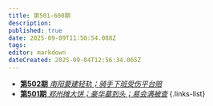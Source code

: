 ```yaml
---
title: 第501-600期
description: 
published: true
date: 2025-09-09T11:50:54.088Z
tags: 
editor: markdown
dateCreated: 2025-09-04T12:56:34.065Z
---
```


<!--

# 591 - 600
- [**第600期** **](./501-600/600.md)
- [**第599期** **](./501-600/599.md)
- [**第598期** **](./501-600/598.md)
- [**第597期** **](./501-600/597.md)
- [**第596期** **](./501-600/596.md)
- [**第595期** **](./501-600/595.md)
- [**第594期** **](./501-600/594.md)
- [**第593期** **](./501-600/593.md)
- [**第592期** **](./501-600/592.md)
- [**第591期** **](./501-600/591.md)
{.links-list}

# 581 - 590
- [**第590期** **](./501-600/590.md)
- [**第589期** **](./501-600/589.md)
- [**第588期** **](./501-600/588.md)
- [**第587期** **](./501-600/587.md)
- [**第586期** **](./501-600/586.md)
- [**第585期** **](./501-600/585.md)
- [**第584期** **](./501-600/584.md)
- [**第583期** **](./501-600/583.md)
- [**第582期** **](./501-600/582.md)
- [**第581期** **](./501-600/581.md)
{.links-list}

# 571 - 580
- [**第580期** **](./501-600/580.md)
- [**第579期** **](./501-600/579.md)
- [**第578期** **](./501-600/578.md)
- [**第577期** **](./501-600/577.md)
- [**第576期** **](./501-600/576.md)
- [**第575期** **](./501-600/575.md)
- [**第574期** **](./501-600/574.md)
- [**第573期** **](./501-600/573.md)
- [**第572期** **](./501-600/572.md)
- [**第571期** **](./501-600/571.md)
{.links-list}

# 561 - 570
- [**第570期** **](./501-600/570.md)
- [**第569期** **](./501-600/569.md)
- [**第568期** **](./501-600/568.md)
- [**第567期** **](./501-600/567.md)
- [**第566期** **](./501-600/566.md)
- [**第565期** **](./501-600/565.md)
- [**第564期** **](./501-600/564.md)
- [**第563期** **](./501-600/563.md)
- [**第562期** **](./501-600/562.md)
- [**第561期** **](./501-600/561.md)
{.links-list}

# 551 - 560
- [**第560期** **](./501-600/560.md)
- [**第559期** **](./501-600/559.md)
- [**第558期** **](./501-600/558.md)
- [**第557期** **](./501-600/557.md)
- [**第556期** **](./501-600/556.md)
- [**第555期** **](./501-600/555.md)
- [**第554期** **](./501-600/554.md)
- [**第553期** **](./501-600/553.md)
- [**第552期** **](./501-600/552.md)
- [**第551期** **](./501-600/551.md)
{.links-list}

# 541 - 550
- [**第550期** **](./501-600/550.md)
- [**第549期** **](./501-600/549.md)
- [**第548期** **](./501-600/548.md)
- [**第547期** **](./501-600/547.md)
- [**第546期** **](./501-600/546.md)
- [**第545期** **](./501-600/545.md)
- [**第544期** **](./501-600/544.md)
- [**第543期** **](./501-600/543.md)
- [**第542期** **](./501-600/542.md)
- [**第541期** **](./501-600/541.md)
{.links-list}

# 531 - 540
- [**第540期** **](./501-600/540.md)
- [**第539期** **](./501-600/539.md)
- [**第538期** **](./501-600/538.md)
- [**第537期** **](./501-600/537.md)
- [**第536期** **](./501-600/536.md)
- [**第535期** **](./501-600/535.md)
- [**第534期** **](./501-600/534.md)
- [**第533期** **](./501-600/533.md)
- [**第532期** **](./501-600/532.md)
- [**第531期** **](./501-600/531.md)
{.links-list}

# 521 - 530
- [**第530期** **](./501-600/530.md)
- [**第529期** **](./501-600/529.md)
- [**第528期** **](./501-600/528.md)
- [**第527期** **](./501-600/527.md)
- [**第526期** **](./501-600/526.md)
- [**第525期** **](./501-600/525.md)
- [**第524期** **](./501-600/524.md)
- [**第523期** **](./501-600/523.md)
- [**第522期** **](./501-600/522.md)
- [**第521期** **](./501-600/521.md)
{.links-list}

# 511 - 520
- [**第520期** **](./501-600/520.md)
- [**第519期** **](./501-600/519.md)
- [**第518期** **](./501-600/518.md)
- [**第517期** **](./501-600/517.md)
- [**第516期** **](./501-600/516.md)
- [**第515期** **](./501-600/515.md)
- [**第514期** **](./501-600/514.md)
- [**第513期** **](./501-600/513.md)
- [**第512期** **](./501-600/512.md)
- [**第511期** **](./501-600/511.md)
{.links-list}

# 501 - 510
- [**第510期** **](./501-600/510.md)
- [**第509期** **](./501-600/509.md)
- [**第508期** **](./501-600/508.md)
- [**第507期** **](./501-600/507.md)
- [**第506期** **](./501-600/506.md)
- [**第505期** **](./501-600/505.md)
- [**第504期** **](./501-600/504.md)
- [**第503期** **](./501-600/503.md)-->
- [**第502期** *南阳要建轻轨；骑手下班受伤平台赔*](./501-600/502.md)
- [**第501期** *郑州摊大饼；豪华墓到头；易会满被查*](./501-600/501.md)
{.links-list}